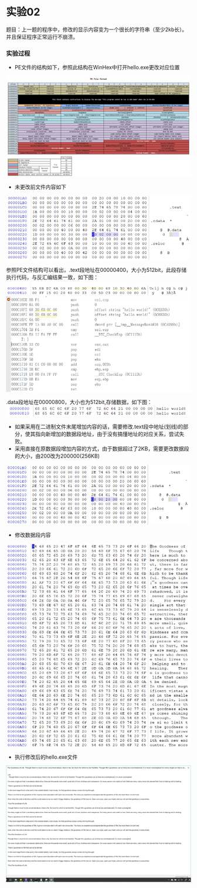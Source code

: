 # 实验02
题目：上一题的程序中，修改的显示内容变为一个很长的字符串（至少2kb长）。并且保证程序正常运行不崩溃。

### 实验过程
* PE文件的结构如下，参照此结构在WinHex中打开hello.exe更改对应位置

![](pe.png)

* 未更改前文件内容如下

![](0.png)

参照PE文件结构可以看出，.text段地址在00000400，大小为512bit，此段存储执行代码，与反汇编结果一致，如下图：

![](text.png)
![](code.png)

.data段地址在00000800，大小也为512bit,存储数据，如下图：
![](01.png)

* 如果采用在二进制文件末尾增加内容的话，需要修改.text段中地址(划线)的部分，使其指向新增加的数据段地址，由于没有搞懂地址的对应关系，尝试失败。
* 采用直接在原数据段增加内容的方式，由于数据超过了2KB，需要更改数据段的大小，由200改为200000(256KB)

![](2.png)

* 修改数据段内容

![](1.png)

* 执行修改后的hello.exe文件

![](3.png)